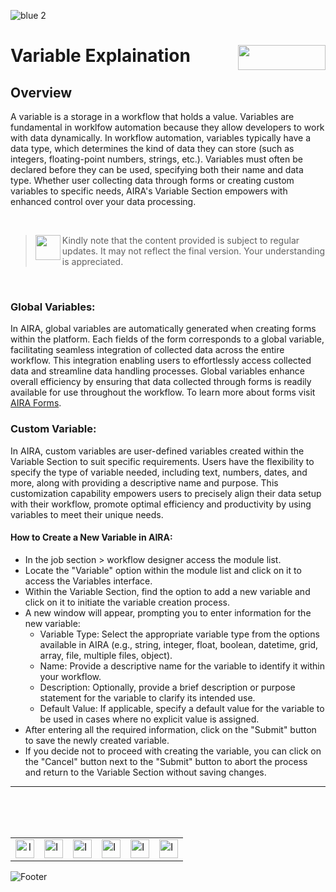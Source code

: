 ![blue 2](https://github.com/airacommunity/AIRA-User-Guide/assets/153823636/d8d04150-3b32-4b48-8485-07dc3c67fbaa)
# Variable Explaination  <img align="right" width="140" height="40" src="https://github.com/airacommunity/AIRA-User-Guide-Images/blob/main/ARIA%20Logo%202.png?raw=true">

## Overview
A variable is a storage in a workflow that holds a value. Variables are fundamental in worklfow automation because they allow developers to work with data dynamically. In workflow automation, variables typically have a data type, which determines the kind of data they can store (such as integers, floating-point numbers, strings, etc.). Variables must often be declared before they can be used, specifying both their name and data type. Whether user collecting data through forms or creating custom variables to specific needs, AIRA's Variable Section empowers with enhanced control over your data processing.

<br>

> <img align="left" width="40" height="40" src="https://github.com/airacommunity/AIRA-User-Guide-Images/blob/main/Icon-Warning.png?raw=true"> Kindly note that the content provided is subject to regular updates. It may not reflect the final version. Your understanding is appreciated.

<br>


### Global Variables:

In AIRA, global variables are automatically generated when creating forms within the platform. Each fields of the form corresponds to a global variable, facilitating seamless integration of collected data across the entire workflow. This integration enabling users to effortlessly access collected data and streamline data handling processes. Global variables enhance overall efficiency by ensuring that data collected through forms is readily available for use throughout the workflow. To learn more about forms visit [AIRA Forms](https://github.com/airacommunity/AIRA-User-Guide/blob/main/F.3.01.01%20Form%20Function.md).

### Custom Variable:

In AIRA, custom variables are user-defined variables created within the Variable Section to suit specific requirements. Users have the flexibility to specify the type of variable needed, including text, numbers, dates, and more, along with providing a descriptive name and purpose. This customization capability empowers users to precisely align their data setup with their workflow, promote optimal efficiency and productivity by using variables to meet their unique needs.

#### How to Create a New Variable in AIRA:

- In the job section > workflow designer access the module list.
- Locate the "Variable" option within the module list and click on it to access the Variables interface.
- Within the Variable Section, find the option to add a new variable and click on it to initiate the variable creation process.
- A new window will appear, prompting you to enter information for the new variable:
  - Variable Type: Select the appropriate variable type from the options available in AIRA (e.g., string, integer, float, boolean, datetime, grid, array, file, multiple files, object).
  - Name: Provide a descriptive name for the variable to identify it within your workflow.
  - Description: Optionally, provide a brief description or purpose statement for the variable to clarify its intended use.
  - Default Value: If applicable, specify a default value for the variable to be used in cases where no explicit value is assigned.
- After entering all the required information, click on the "Submit" button to save the newly created variable.
- If you decide not to proceed with creating the variable, you can click on the "Cancel" button next to the "Submit" button to abort the process and return to the Variable Section without saving changes.

----

<br>
<br>
<br>

<table border="0" align="center">
  <tr>
    <td align="center"><a href="https://aira.fr/"><img src="https://github.com/airacommunity/AIRA-User-Guide-Images/blob/main/icon-website.png?raw=true" alt="Image 5" width="30" height="30"></a></td>
    <td><a href="https://www.linkedin.com/company/aira-rpa/"><img src="https://github.com/airacommunity/AIRA-User-Guide-Images/blob/main/icon%20-%20linkedin.png?raw=true" alt="Image 1" width="30" height="30"></a></td>
    <td><a href="https://www.instagram.com/connect_aira/"><img src="https://github.com/airacommunity/AIRA-User-Guide-Images/blob/main/icon-instagram.png?raw=true" alt="Image 2" width="30" height="30"></a></td>
    <td><a href="https://www.youtube.com/channel/UCHHCcwQrx-_19sAhu-2R4ww"><img src="https://github.com/airacommunity/AIRA-User-Guide-Images/blob/main/icon%20-%20youtube.png?raw=true" alt="Image 3" width="30" height="30"></a></td>
    <td><a href="https://twitter.com/Aira_RPA"><img src="https://github.com/airacommunity/AIRA-User-Guide-Images/blob/main/icon%20-%20twitter.png?raw=true" alt="Image 4" width="30" height="30"></a></td>
    <td><a href="mailto:connect@aira.fr"><img src="https://github.com/airacommunity/AIRA-User-Guide-Images/blob/main/icon%20-%20gmail.png?raw=true" alt="Image 6" width="30" height="30"></a></td>
  </tr>
</table>


![Footer](https://github.com/airacommunity/AIRA-User-Guide/assets/153823636/6bb25f04-ad9c-476c-b653-c3c1dac1a868)

